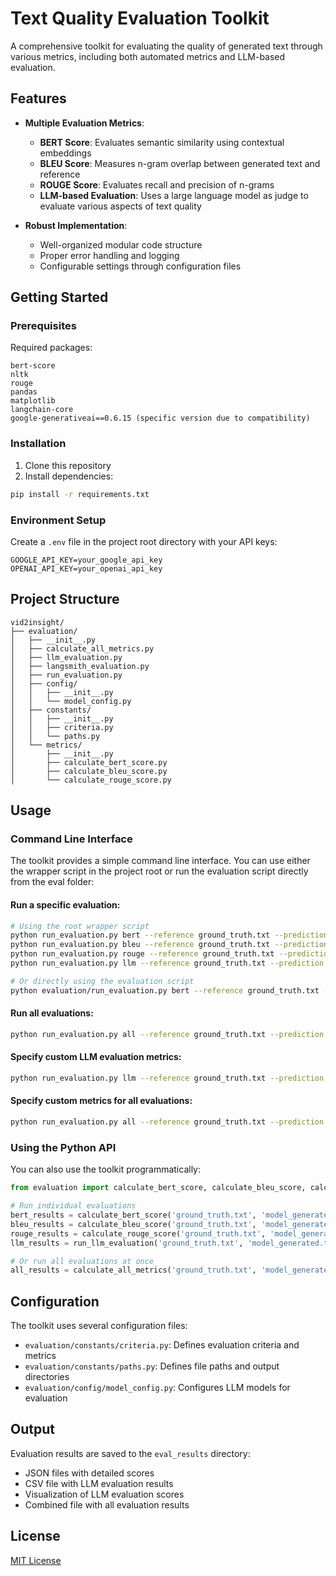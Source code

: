 # Text Quality Evaluation Toolkit

A comprehensive toolkit for evaluating the quality of generated text through various metrics, including both automated metrics and LLM-based evaluation.

## Features

- **Multiple Evaluation Metrics**:
  - **BERT Score**: Evaluates semantic similarity using contextual embeddings
  - **BLEU Score**: Measures n-gram overlap between generated text and reference
  - **ROUGE Score**: Evaluates recall and precision of n-grams
  - **LLM-based Evaluation**: Uses a large language model as judge to evaluate various aspects of text quality

- **Robust Implementation**:
  - Well-organized modular code structure
  - Proper error handling and logging
  - Configurable settings through configuration files

## Getting Started

### Prerequisites

Required packages:
```
bert-score
nltk
rouge
pandas
matplotlib
langchain-core
google-generativeai==0.6.15 (specific version due to compatibility)
```

### Installation

1. Clone this repository
2. Install dependencies:
```bash
pip install -r requirements.txt
```

### Environment Setup

Create a `.env` file in the project root directory with your API keys:
```
GOOGLE_API_KEY=your_google_api_key
OPENAI_API_KEY=your_openai_api_key
```

## Project Structure

```
vid2insight/
├── evaluation/
│   ├── __init__.py
│   ├── calculate_all_metrics.py
│   ├── llm_evaluation.py
│   ├── langsmith_evaluation.py
│   ├── run_evaluation.py
│   ├── config/
│   │   ├── __init__.py
│   │   └── model_config.py
│   ├── constants/
│   │   ├── __init__.py
│   │   ├── criteria.py
│   │   └── paths.py
│   └── metrics/
│       ├── __init__.py
│       ├── calculate_bert_score.py
│       ├── calculate_bleu_score.py
│       └── calculate_rouge_score.py
```

## Usage

### Command Line Interface

The toolkit provides a simple command line interface. You can use either the wrapper script in the project root or run the evaluation script directly from the eval folder:

#### Run a specific evaluation:

```bash
# Using the root wrapper script
python run_evaluation.py bert --reference ground_truth.txt --prediction model_generated.txt
python run_evaluation.py bleu --reference ground_truth.txt --prediction model_generated.txt
python run_evaluation.py rouge --reference ground_truth.txt --prediction model_generated.txt
python run_evaluation.py llm --reference ground_truth.txt --prediction model_generated.txt

# Or directly using the evaluation script
python evaluation/run_evaluation.py bert --reference ground_truth.txt --prediction model_generated.txt
```

#### Run all evaluations:

```bash
python run_evaluation.py all --reference ground_truth.txt --prediction model_generated.txt
```

#### Specify custom LLM evaluation metrics:

```bash
python run_evaluation.py llm --reference ground_truth.txt --prediction model_generated.txt --metrics correctness relevance fluency
```

#### Specify custom metrics for all evaluations:

```bash
python run_evaluation.py all --reference ground_truth.txt --prediction model_generated.txt --metrics bert bleu llm
```

### Using the Python API

You can also use the toolkit programmatically:

```python
from evaluation import calculate_bert_score, calculate_bleu_score, calculate_rouge_score, run_llm_evaluation, calculate_all_metrics

# Run individual evaluations
bert_results = calculate_bert_score('ground_truth.txt', 'model_generated.txt')
bleu_results = calculate_bleu_score('ground_truth.txt', 'model_generated.txt')
rouge_results = calculate_rouge_score('ground_truth.txt', 'model_generated.txt')
llm_results = run_llm_evaluation('ground_truth.txt', 'model_generated.txt')

# Or run all evaluations at once
all_results = calculate_all_metrics('ground_truth.txt', 'model_generated.txt')
```

## Configuration

The toolkit uses several configuration files:

- `evaluation/constants/criteria.py`: Defines evaluation criteria and metrics
- `evaluation/constants/paths.py`: Defines file paths and output directories
- `evaluation/config/model_config.py`: Configures LLM models for evaluation

## Output

Evaluation results are saved to the `eval_results` directory:

- JSON files with detailed scores
- CSV file with LLM evaluation results
- Visualization of LLM evaluation scores
- Combined file with all evaluation results

## License

[MIT License](LICENSE)
